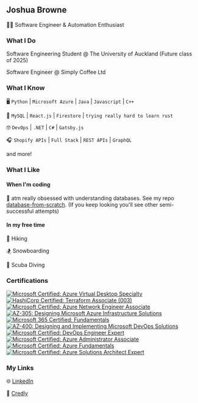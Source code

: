## Joshua Browne
👨‍💻 Software Engineer & Automation Enthusiast

### What I Do
Software Engineering Student @ The University of Auckland (Future class of 2025)

Software Engineer @ Simply Coffee Ltd

### What I Know
🖥️ `Python` | `Microsoft Azure` | `Java` | `Javascript` | `C++`  

🤖 `MySQL` | `React.js` | `Firestore` | `trying really hard to learn rust`  

🤓 `DevOps` | `.NET` | `C#` | `Gatsby.js` 

🎧 `Shopify APIs` | `Full Stack` | `REST APIs` | `GraphQL`

and more!

### What I Like
#### When I'm coding

💾 atm really obsessed with understanding databases. See my repo [database-from-scratch](https://github.com/joshuabrownenz/database-from-scratch). (If you keep looking you'll see other semi-successful attempts)

#### In my free time

🥾 Hiking

🏂 Snowboarding

🤿 Scuba Diving

### Certifications
<!--START_SECTION:badges-->
[![Microsoft Certified: Azure Virtual Desktop Specialty](https://images.credly.com/size/110x110/images/ea009208-e2d6-432e-bbf6-d34d28b0835f/azure-virtual-desktop-specialty-600x600.png)](http://www.credly.com/badges/8ba68b54-b70f-40d6-87fe-2e905e245938 "Microsoft Certified: Azure Virtual Desktop Specialty")
[![HashiCorp Certified: Terraform Associate (003)](https://images.credly.com/size/110x110/images/85b9cfc4-257a-4742-878c-4f7ab4a2631b/image.png)](http://www.credly.com/badges/4f314d63-e31b-4104-948d-b035a4d12835 "HashiCorp Certified: Terraform Associate (003)")
[![Microsoft Certified: Azure Network Engineer Associate](https://images.credly.com/size/110x110/images/c3a2e51d-7984-48cc-a4cb-88d4e8487037/azure-network-engineer-associate-600x600.png)](http://www.credly.com/badges/b43b1bf6-29ed-41bb-bfc7-8279499d996e "Microsoft Certified: Azure Network Engineer Associate")
[![AZ-305: Designing Microsoft Azure Infrastructure Solutions](https://images.credly.com/size/110x110/images/9d7dc4c0-5681-41fc-b96b-26e9157786d7/image.png)](http://www.credly.com/badges/704664e7-f6e7-4128-a24f-910a281ad09c "AZ-305: Designing Microsoft Azure Infrastructure Solutions")
[![Microsoft 365 Certified: Fundamentals](https://images.credly.com/size/110x110/images/0c6d9839-f468-4adc-987d-5cfae4a9ee67/image.png)](http://www.credly.com/badges/3eb9ce5e-32fb-4e80-a22b-ea7ad0524179 "Microsoft 365 Certified: Fundamentals")
[![AZ-400: Designing and Implementing Microsoft DevOps Solutions](https://images.credly.com/size/110x110/images/107e2eb6-f394-40eb-83d2-d8c9b7d34555/exam-az400-600x600.png)](http://www.credly.com/badges/fd5ac622-6f80-4b7d-88f4-e477325f0d2c "AZ-400: Designing and Implementing Microsoft DevOps Solutions")
[![Microsoft Certified: DevOps Engineer Expert](https://images.credly.com/size/110x110/images/c3ab66f8-5d59-4afa-a6c2-0ba30a1989ca/CERT-Expert-DevOps-Engineer-600x600.png)](http://www.credly.com/badges/59d2d689-15df-4cbb-9ff8-4042c55844f5 "Microsoft Certified: DevOps Engineer Expert")
[![Microsoft Certified: Azure Administrator Associate](https://images.credly.com/size/110x110/images/336eebfc-0ac3-4553-9a67-b402f491f185/azure-administrator-associate-600x600.png)](http://www.credly.com/badges/5c7fc514-4bfd-4ba0-b4e5-77c633a3a849 "Microsoft Certified: Azure Administrator Associate")
[![Microsoft Certified: Azure Fundamentals](https://images.credly.com/size/110x110/images/be8fcaeb-c769-4858-b567-ffaaa73ce8cf/image.png)](http://www.credly.com/badges/7998e427-4b8d-456c-87a9-d889df676312 "Microsoft Certified: Azure Fundamentals")
[![Microsoft Certified: Azure Solutions Architect Expert](https://images.credly.com/size/110x110/images/987adb7e-49be-4e24-b67e-55986bd3fe66/azure-solutions-architect-expert-600x600.png)](http://www.credly.com/badges/84e3565c-c846-40c5-a8be-a30d4e80db13 "Microsoft Certified: Azure Solutions Architect Expert")
<!--END_SECTION:badges-->

### My Links
🌐 [LinkedIn](https://linkedin.com/in/joshuabrownenz) 

📝 [Credly](https://credly.com/users/joshuabrownenz)
